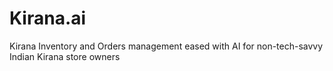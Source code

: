 # Kirana.ai
Kirana Inventory and Orders management eased with AI for non-tech-savvy Indian Kirana store owners
